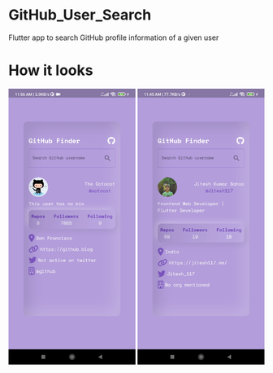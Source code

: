 # GitHub_User_Search

Flutter app to search GitHub profile information of a given user
# How it looks
<p align = "center">
<img width = 250 src = "./lib/assets/octocat.jpg">
<img width = 250 src = "./lib/assets/jitesh.jpg">


</p>